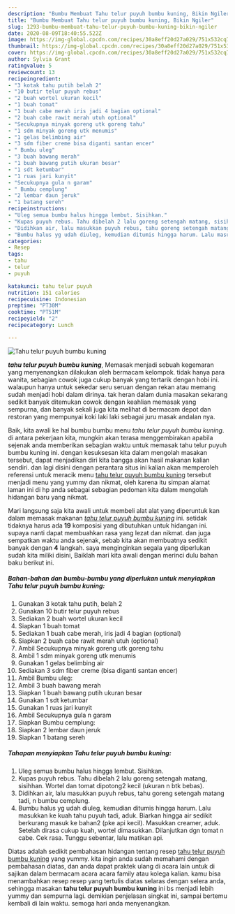 ```yaml
---
description: "Bumbu Membuat Tahu telur puyuh bumbu kuning, Bikin Ngiler"
title: "Bumbu Membuat Tahu telur puyuh bumbu kuning, Bikin Ngiler"
slug: 1293-bumbu-membuat-tahu-telur-puyuh-bumbu-kuning-bikin-ngiler
date: 2020-08-09T18:40:55.522Z
image: https://img-global.cpcdn.com/recipes/30a8eff20d27a029/751x532cq70/tahu-telur-puyuh-bumbu-kuning-foto-resep-utama.jpg
thumbnail: https://img-global.cpcdn.com/recipes/30a8eff20d27a029/751x532cq70/tahu-telur-puyuh-bumbu-kuning-foto-resep-utama.jpg
cover: https://img-global.cpcdn.com/recipes/30a8eff20d27a029/751x532cq70/tahu-telur-puyuh-bumbu-kuning-foto-resep-utama.jpg
author: Sylvia Grant
ratingvalue: 5
reviewcount: 13
recipeingredient:
- "3 kotak tahu putih belah 2"
- "10 butir telur puyuh rebus"
- "2 buah wortel ukuran kecil"
- "1 buah tomat"
- "1 buah cabe merah iris jadi 4 bagian optional"
- "2 buah cabe rawit merah utuh optional"
- "Secukupnya minyak goreng utk goreng tahu"
- "1 sdm minyak goreng utk menumis"
- "1 gelas belimbing air"
- "3 sdm fiber creme bisa diganti santan encer"
- " Bumbu uleg"
- "3 buah bawang merah"
- "1 buah bawang putih ukuran besar"
- "1 sdt ketumbar"
- "1 ruas jari kunyit"
- "Secukupnya gula n garam"
- " Bumbu cemplung"
- "2 lembar daun jeruk"
- "1 batang sereh"
recipeinstructions:
- "Uleg semua bumbu halus hingga lembut. Sisihkan."
- "Kupas puyuh rebus. Tahu dibelah 2 lalu goreng setengah matang, sisihhan. Wortel dan tomat dipotong2 kecil (ukuran n btk bebas)."
- "Didihkan air, lalu masukkan puyuh rebus, tahu goreng setengah matang tadi, n bumbu cemplung."
- "Bumbu halus yg udah diuleg, kemudian ditumis hingga harum. Lalu masukkan ke kuah tahu puyuh tadi, aduk. Biarkan hingga air sedikit berkurang masuk ke bahan2 (pke api kecil). Masukkan creamer, aduk. Setelah dirasa cukup kuah, wortel dimasukkan. Dilanjutkan dgn tomat n cabe. Cek rasa. Tunggu sebentar, lalu matikan api."
categories:
- Resep
tags:
- tahu
- telur
- puyuh

katakunci: tahu telur puyuh 
nutrition: 151 calories
recipecuisine: Indonesian
preptime: "PT30M"
cooktime: "PT51M"
recipeyield: "2"
recipecategory: Lunch

---
```



![Tahu telur puyuh bumbu kuning](https://img-global.cpcdn.com/recipes/30a8eff20d27a029/751x532cq70/tahu-telur-puyuh-bumbu-kuning-foto-resep-utama.jpg)

<b><i>tahu telur puyuh bumbu kuning</i></b>, Memasak menjadi sebuah kegemaran yang menyenangkan dilakukan oleh bermacam kelompok. tidak hanya para wanita, sebagian cowok juga cukup banyak yang tertarik dengan hobi ini. walaupun hanya untuk sekedar seru seruan dengan rekan atau memang sudah menjadi hobi dalam dirinya. tak heran dalam dunia masakan sekarang sedikit banyak ditemukan cowok dengan keahlian memasak yang sempurna, dan banyak sekali juga kita melihat di bermacam depot dan restoran yang mempunyai koki laki laki sebagai juru masak andalan nya.

Baik, kita awali ke hal bumbu bumbu menu <i>tahu telur puyuh bumbu kuning</i>. di antara pekerjaan kita, mungkin akan terasa menggembirakan apabila sejenak anda memberikan sebagian waktu untuk memasak tahu telur puyuh bumbu kuning ini. dengan kesuksesan kita dalam mengolah masakan tersebut, dapat menjadikan diri kita bangga akan hasil makanan kalian sendiri. dan lagi disini dengan perantara situs ini kalian akan memperoleh referensi untuk meracik menu <u>tahu telur puyuh bumbu kuning</u> tersebut menjadi menu yang yummy dan nikmat, oleh karena itu simpan alamat laman ini di hp anda sebagai sebagian pedoman kita dalam mengolah hidangan baru yang nikmat.




Mari langsung saja kita awali untuk membeli alat alat yang diperuntuk kan dalam memasak makanan <u><i>tahu telur puyuh bumbu kuning</i></u> ini. setidak tidaknya harus ada <b>19</b> komposisi yang dibutuhkan untuk hidangan ini. supaya nanti dapat membuahkan rasa yang lezat dan nikmat. dan juga sempatkan waktu anda sejenak, sebab kita akan membuatnya sedikit banyak dengan <b>4</b> langkah. saya menginginkan segala yang diperlukan sudah kita miliki disini, Baiklah mari kita awali dengan merinci dulu bahan baku berikut ini.

<!--inarticleads1-->

##### Bahan-bahan dan bumbu-bumbu yang diperlukan untuk menyiapkan Tahu telur puyuh bumbu kuning:

1. Gunakan 3 kotak tahu putih, belah 2
1. Gunakan 10 butir telur puyuh rebus
1. Sediakan 2 buah wortel ukuran kecil
1. Siapkan 1 buah tomat
1. Sediakan 1 buah cabe merah, iris jadi 4 bagian (optional)
1. Siapkan 2 buah cabe rawit merah utuh (optional)
1. Ambil Secukupnya minyak goreng utk goreng tahu
1. Ambil 1 sdm minyak goreng utk menumis
1. Gunakan 1 gelas belimbing air
1. Sediakan 3 sdm fiber creme (bisa diganti santan encer)
1. Ambil  Bumbu uleg:
1. Ambil 3 buah bawang merah
1. Siapkan 1 buah bawang putih ukuran besar
1. Gunakan 1 sdt ketumbar
1. Gunakan 1 ruas jari kunyit
1. Ambil Secukupnya gula n garam
1. Siapkan  Bumbu cemplung:
1. Siapkan 2 lembar daun jeruk
1. Siapkan 1 batang sereh




<!--inarticleads2-->

##### Tahapan menyiapkan Tahu telur puyuh bumbu kuning:

1. Uleg semua bumbu halus hingga lembut. Sisihkan.
1. Kupas puyuh rebus. Tahu dibelah 2 lalu goreng setengah matang, sisihhan. Wortel dan tomat dipotong2 kecil (ukuran n btk bebas).
1. Didihkan air, lalu masukkan puyuh rebus, tahu goreng setengah matang tadi, n bumbu cemplung.
1. Bumbu halus yg udah diuleg, kemudian ditumis hingga harum. Lalu masukkan ke kuah tahu puyuh tadi, aduk. Biarkan hingga air sedikit berkurang masuk ke bahan2 (pke api kecil). Masukkan creamer, aduk. Setelah dirasa cukup kuah, wortel dimasukkan. Dilanjutkan dgn tomat n cabe. Cek rasa. Tunggu sebentar, lalu matikan api.




Diatas adalah sedikit pembahasan hidangan tentang resep <u>tahu telur puyuh bumbu kuning</u> yang yummy. kita ingin anda sudah memahami dengan pembahasan diatas, dan anda dapat praktek ulang di acara lain untuk di sajikan dalam bermacam acara acara family atau kolega kalian. kamu bisa menambahkan resep resep yang tertulis diatas selaras dengan selera anda, sehingga masakan <b>tahu telur puyuh bumbu kuning</b> ini bs menjadi lebih yummy dan sempurna lagi. demikian penjelasan singkat ini, sampai bertemu kembali di lain waktu. semoga hari anda menyenangkan.
